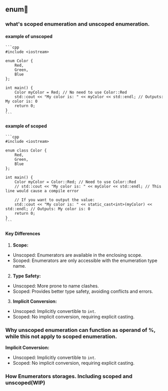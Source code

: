 ## enum🐶

### what's scoped enumeration and unscoped enumeration.
#### **example of unscoped** 
    ```cpp
    #include <iostream>

    enum Color {
        Red,
        Green,
        Blue
    };

    int main() {
        Color myColor = Red; // No need to use Color::Red
        std::cout << "My color is: " << myColor << std::endl; // Outputs: My color is: 0
        return 0;
    }
    ```

#### **example of scoped**  
    ```cpp
    #include <iostream>

    enum class Color {
        Red,
        Green,
        Blue
    };

    int main() {
        Color myColor = Color::Red; // Need to use Color::Red
        // std::cout << "My color is: " << myColor << std::endl; // This line would cause a compile error

        // If you want to output the value:
        std::cout << "My color is: " << static_cast<int>(myColor) << std::endl; // Outputs: My color is: 0
        return 0;
    }
    ```

#### **Key Differences**

1. **Scope:**
- Unscoped: Enumerators are available in the enclosing scope.
- Scoped: Enumerators are only accessible with the enumeration type name.

2. **Type Safety:**
- Unscoped: More prone to name clashes.
- Scoped: Provides better type safety, avoiding conflicts and errors.

3. **Implicit Conversion:**
- Unscoped: Implicitly convertible to `int`.
- Scoped: No implicit conversion, requiring explicit casting.
### Why unscoped enumeration can function as operand of %, while this not apply to scoped enumeration.
**Implicit Conversion:**
- Unscoped: Implicitly convertible to `int`.
- Scoped: No implicit conversion, requiring explicit casting.
### How Enumerators storages. Including scoped and unscoped(WIP)